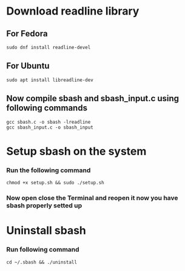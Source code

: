 # Download readline library 
## For Fedora
```
sudo dnf install readline-devel
```
## For Ubuntu
```
sudo apt install libreadline-dev
```
## Now compile sbash and sbash_input.c using following commands
```
gcc sbash.c -o sbash -lreadline
gcc sbash_input.c -o sbash_input
```
# Setup sbash on the system
### Run the following command
```
chmod +x setup.sh && sudo ./setup.sh
```
### Now open close the Terminal and reopen it now you have sbash properly setted up
# Uninstall sbash
### Run following command
```
cd ~/.sbash && ./uninstall
```